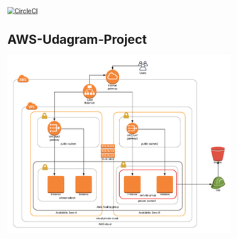 [![CircleCI](https://circleci.com/gh/amefonaffia/AWSCloudconfigs.svg?style=svg)](https://circleci.com/gh/amefonaffia/AWSCloudconfigs)

# AWS-Udagram-Project

![alt text](https://github.com/amefonaffia/AWSCloudconfigs/blob/master/AWSProject.png?raw=true)
